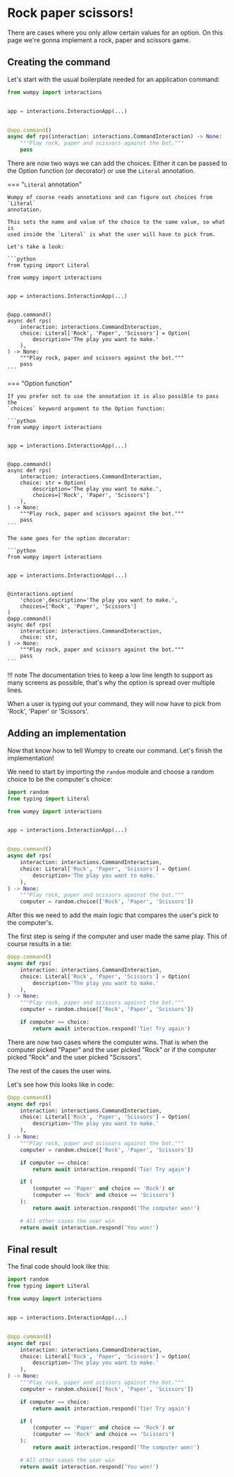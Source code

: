 # Rock paper scissors!

There are cases where you only allow certain values for an option. On this page
we're gonna implement a rock, paper and scissors game.

## Creating the command

Let's start with the usual boilerplate needed for an application command:

```python
from wumpy import interactions


app = interactions.InteractionApp(...)


@app.command()
async def rps(interaction: interactions.CommandInteraction) -> None:
    """Play rock, paper and scissors against the bot."""
    pass
```

There are now two ways we can add the choices. Either it can be passed to the
Option function (or decorator) or use the `Literal` annotation.

=== "`Literal` annotation"

    Wumpy of course reads annotations and can figure out choices from `Literal`
    annotation.

    This sets the name and value of the choice to the same value, so what is
    used inside the `Literal` is what the user will have to pick from.

    Let's take a look:

    ```python
    from typing import Literal

    from wumpy import interactions


    app = interactions.InteractionApp(...)


    @app.command()
    async def rps(
        interaction: interactions.CommandInteraction,
        choice: Literal['Rock', 'Paper', 'Scissors'] = Option(
            description='The play you want to make.'
        ),
    ) -> None:
        """Play rock, paper and scissors against the bot."""
        pass
    ```

=== "Option function"

    If you prefer not to use the annotation it is also possible to pass the
    `choices` keyword argument to the Option function:

    ```python
    from wumpy import interactions


    app = interactions.InteractionApp(...)


    @app.command()
    async def rps(
        interaction: interactions.CommandInteraction,
        choice: str = Option(
            description='The play you want to make.',
            choices=['Rock', 'Paper', 'Scissors']
        ),
    ) -> None:
        """Play rock, paper and scissors against the bot."""
        pass
    ```

    The same goes for the option decorator:

    ```python
    from wumpy import interactions


    app = interactions.InteractionApp(...)


    @interactions.option(
        'choice',description='The play you want to make.',
        choices=['Rock', 'Paper', 'Scissors']
    )
    @app.command()
    async def rps(
        interaction: interactions.CommandInteraction,
        choice: str,
    ) -> None:
        """Play rock, paper and scissors against the bot."""
        pass
    ```

!!! note
    The documentation tries to keep a low line length to support as many
    screens as possible, that's why the option is spread over multiple lines.

When a user is typing out your command, they will now have to pick from 'Rock',
'Paper' or 'Scissors'.

## Adding an implementation

Now that know how to tell Wumpy to create our command. Let's finish the
implementation!

We need to start by importing the `random` module and choose a random choice
to be the computer's choice:

```python
import random
from typing import Literal

from wumpy import interactions


app = interactions.InteractionApp(...)


@app.command()
async def rps(
    interaction: interactions.CommandInteraction,
    choice: Literal['Rock', 'Paper', 'Scissors'] = Option(
        description='The play you want to make.'
    ),
) -> None:
    """Play rock, paper and scissors against the bot."""
    computer = random.choice(['Rock', 'Paper', 'Scissors'])
```

After this we need to add the main logic that compares the user's pick to the
computer's.

The first step is seing if the computer and user made the same play. This of
course results in a tie:

```python
@app.command()
async def rps(
    interaction: interactions.CommandInteraction,
    choice: Literal['Rock', 'Paper', 'Scissors'] = Option(
        description='The play you want to make.'
    ),
) -> None:
    """Play rock, paper and scissors against the bot."""
    computer = random.choice(['Rock', 'Paper', 'Scissors'])

    if computer == choice:
        return await interaction.respond('Tie! Try again')
```

There are now two cases where the computer wins. That is when the computer
picked "Paper" and the user picked "Rock" or if the computer picked
"Rock" and the user picked "Scissors".

The rest of the cases the user wins.

Let's see how this looks like in code:

```python
@app.command()
async def rps(
    interaction: interactions.CommandInteraction,
    choice: Literal['Rock', 'Paper', 'Scissors'] = Option(
        description='The play you want to make.'
    ),
) -> None:
    """Play rock, paper and scissors against the bot."""
    computer = random.choice(['Rock', 'Paper', 'Scissors'])

    if computer == choice:
        return await interaction.respond('Tie! Try again')

    if (
        (computer == 'Paper' and choice == 'Rock') or
        (computer == 'Rock' and choice == 'Scissors')
    ):
        return await interaction.respond('The computer won!')

    # All other cases the user win
    return await interaction.respond('You won!')
```

## Final result

The final code should look like this:

```python
import random
from typing import Literal

from wumpy import interactions


app = interactions.InteractionApp(...)


@app.command()
async def rps(
    interaction: interactions.CommandInteraction,
    choice: Literal['Rock', 'Paper', 'Scissors'] = Option(
        description='The play you want to make.'
    ),
) -> None:
    """Play rock, paper and scissors against the bot."""
    computer = random.choice(['Rock', 'Paper', 'Scissors'])

    if computer == choice:
        return await interaction.respond('Tie! Try again')

    if (
        (computer == 'Paper' and choice == 'Rock') or
        (computer == 'Rock' and choice == 'Scissors')
    ):
        return await interaction.respond('The computer won!')

    # All other cases the user win
    return await interaction.respond('You won!')
```
